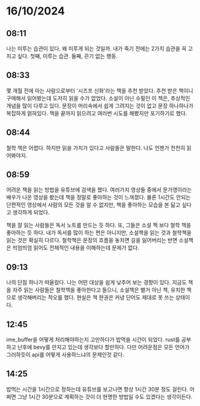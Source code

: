 # 16/10/2024

## 08:11

나는 미루는 습관이 있다. 왜 미루게 되는 것일까. 내가 죽기 전에는 2가지 습관을 꼭
고치고 싶다. 첫째, 미루는 습관. 둘째, 끈기 없는 행동.

## 08:33

몇 개월 전에 아는 사람으로부터 '시즈프 신화'라는 책을 추천 받았다. 추천 받은
책이니 구매해서 읽어봤는데 도저히 읽을 수가 없었다. 소설이 아닌 수필인 이 책은,
추상적인 개념을 많이 다루고 있다. 문장이 머리속에서 쉽게 그려지는 것이 없고 문장
하나하나가 복잡하게 얽혀있다. 책을 끝까지 읽으려고 여러번 시도를 해봤지만
포기하기로 했다.

## 08:44

철학 책은 어렵다. 하지만 읽을 가치가 있다고 사람들은 말한다. 나도 언젠가 천천히
읽어봐야지.

## 08:59

어려운 책을 읽는 방법을 유튜브에 검색을 했다. 여러가지 영상들 중에서
문가영이라는 배우가 나온 영상을 봤는데 책을 정말로 좋아하는 것이 느껴졌다. 물론
1시간도 안되는 단편적인 영상에서 사람의 모든 것을 알 수 없지만, 책을 좋아하는
모습을 본 닮고 싶다고 생각하게 되었다.

책을 잘 읽는 사람들은 독서 노트를 만드는 듯 하다. 또, 그들은 소설 책 보다 철학
책을 좋아하는 듯 하다. 내가 독서를 많이 하는 편은 아니지만, 소설책을 읽는 것과
철학책을 읽는 것은 확실히 다르다. 철학책은 문장의 흐름을 놓치면 길을 잃어버리는
반면 소설책은 띄엄띄엄 읽어도 전체적인 내용을 이해하는데 문제가 없다.

## 09:13

나의 단점 하나가 떠올랐다. 나는 어떤 대상을 쉽게 낮추어 보는 경향이 있다. 지금도
책을 자주 읽는 사람들은 철학책을 좋아한다고 들으니, 소설책은 별거 아닌 책,
유치한 책으로 생각해버리는 착오를 했다. 현실은 책 한권은 커녕 단어도 제대로 못
쓰는 상태이다.

## 12:45

ime_buffer을 어떻게 처리해야하는지 고만하다가 밥먹을 시간이 되었다. rust를
공부하고 난후에 bevy를 만지고 있는데 생각보다 할만하다. 다만 어려운점은 모든
언어가 그러하듯이 api를 어떻게 사용하느냐의 문제인것 같다.

## 14:25

밥먹는 시간을 1시간으로 정하는데 유튜브를 보고나면 항상 1시간 30분 정도 걸린다.
어쩌면 그냥 1시간 30분으로 계획하는 것이 더 현명한 방법일 수도 있겠다는
생각이든다.

